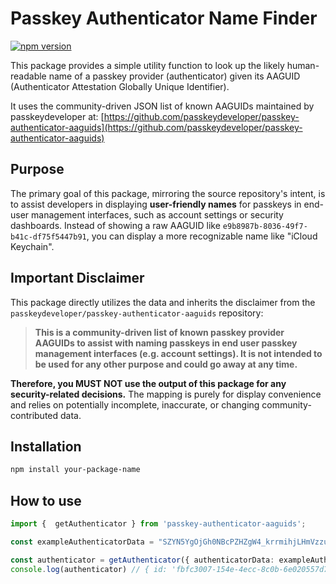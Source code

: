 # Passkey Authenticator Name Finder

[![npm version](https://badge.fury.io/js/passkey-authenticator-aaguids.svg)](https://badge.fury.io/js/passkey-authenticator-aaguids)

This package provides a simple utility function to look up the likely human-readable name of a passkey provider (authenticator) given its AAGUID (Authenticator Attestation Globally Unique Identifier).

It uses the community-driven JSON list of known AAGUIDs maintained by passkeydeveloper at:
[https://github.com/passkeydeveloper/passkey-authenticator-aaguids](https://github.com/passkeydeveloper/passkey-authenticator-aaguids)

## Purpose

The primary goal of this package, mirroring the source repository's intent, is to assist developers in displaying **user-friendly names** for passkeys in end-user management interfaces, such as account settings or security dashboards. Instead of showing a raw AAGUID like `e9b8987b-8036-49f7-b41c-df75f5447b91`, you can display a more recognizable name like "iCloud Keychain".

## Important Disclaimer

This package directly utilizes the data and inherits the disclaimer from the `passkeydeveloper/passkey-authenticator-aaguids` repository:

> **This is a community-driven list of known passkey provider AAGUIDs to assist with naming passkeys in end user passkey management interfaces (e.g. account settings). It is not intended to be used for any other purpose and could go away at any time.**

**Therefore, you MUST NOT use the output of this package for any security-related decisions.** The mapping is purely for display convenience and relies on potentially incomplete, inaccurate, or changing community-contributed data.

## Installation

```bash
npm install your-package-name
```

## How to use

```ts
import {  getAuthenticator } from 'passkey-authenticator-aaguids';

const exampleAuthenticatorData = "SZYN5YgOjGh0NBcPZHZgW4_krrmihjLHmVzzuoMdl2NdAAAAAPv8MAcVTk7MjAtuAgVX170AFBUCgIutOmnd-P3TTsakYoMM292opQECAyYgASFYIGTgM0IiDgO9AqTMSMT1Tdh1sHiL99qEZJ4cdk8vJAyDIlggolBgLLxO9I2q9GuYsa8kBThr8-iXpiO4mL2z_73-Th4"

const authenticator = getAuthenticator({ authenticatorData: exampleAuthenticatorData});
console.log(authenticator) // { id: 'fbfc3007-154e-4ecc-8c0b-6e020557d7bd', name: 'iCloud Keychain' }
```
